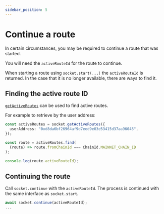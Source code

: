 ```yaml
---
sidebar_position: 5
---
```


# Continue a route

In certain circumstances, you may be required to continue a route that was started.

You will need the `activeRouteId` for the route to continue.

When starting a route using `socket.start(...)` the `activeRouteId` is returned. In the case that it is no longer available, there are ways to find it.

## Finding the active route ID

[`getActiveRoutes`](../reference/sdk/Socket#getactiveroutes) can be used to find active routes.

For example to retrieve by the user address:

```ts
const activeRoutes = socket.getActiveRoutes({
  userAddress: "0xd8da6bf26964af9d7eed9e03e53415d37aa96045",
});

const route = activeRoutes.find(
  (route) => route.fromChainId === ChainId.MAINNET_CHAIN_ID
);

console.log(route.activeRouteId);
```

## Continuing the route

Call `socket.continue` with the `activeRouteId`. The process is continued with the same interface as `socket.start`.

```ts
await socket.continue(activeRouteId);
...
```
